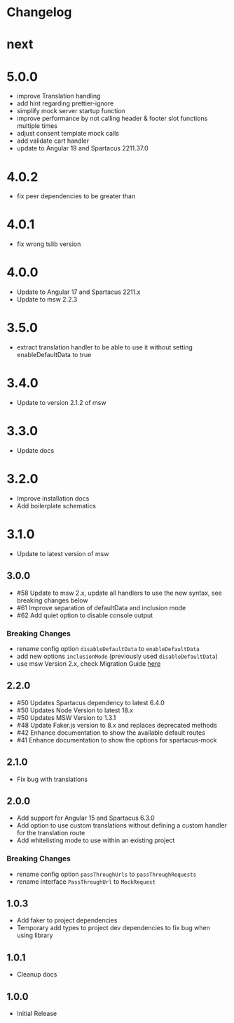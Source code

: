 # Changelog

# next

# 5.0.0

- improve Translation handling
- add hint regarding prettier-ignore
- simplify mock server startup function
- improve performance by not calling header & footer slot functions multiple times
- adjust consent template mock calls
- add validate cart handler
- update to Angular 19 and Spartacus 2211.37.0

# 4.0.2

- fix peer dependencies to be greater than

# 4.0.1

- fix wrong tslib version

# 4.0.0

- Update to Angular 17 and Spartacus 2211.x
- Update to msw 2.2.3

# 3.5.0

- extract translation handler to be able to use it without setting enableDefaultData to true

# 3.4.0

- Update to version 2.1.2 of msw

# 3.3.0

- Update docs

# 3.2.0

- Improve installation docs
- Add boilerplate schematics

# 3.1.0

- Update to latest version of msw

## 3.0.0

- #58 Update to msw 2.x, update all handlers to use the new syntax, see breaking changes below
- #61 Improve separation of defaultData and inclusion mode
- #62 Add quiet option to disable console output

### Breaking Changes

- rename config option `disableDefaultData` to `enableDefaultData`
- add new options `inclusionMode` (previously used `disableDefaultData`)
- use msw Version 2.x, check Migration Guide [here](https://mswjs.io/docs/migrations/1.x-to-2.x)

## 2.2.0

- #50 Updates Spartacus dependency to latest 6.4.0
- #50 Updates Node Version to latest 18.x
- #50 Updates MSW Version to 1.3.1
- #48 Update Faker.js version to 8.x and replaces deprecated methods
- #42 Enhance documentation to show the available default routes
- #41 Enhance documentation to show the options for spartacus-mock

## 2.1.0

- Fix bug with translations

## 2.0.0

- Add support for Angular 15 and Spartacus 6.3.0
- Add option to use custom translations without defining a custom handler for the translation route
- Add whitelisting mode to use within an existing project

### Breaking Changes

- rename config option `passThroughUrls` to `passThroughRequests`
- rename interface `PassThroughUrl` to `MockRequest`

## 1.0.3

- Add faker to project dependencies
- Temporary add types to project dev dependencies to fix bug when using library

## 1.0.1

- Cleanup docs

## 1.0.0

- Initial Release
